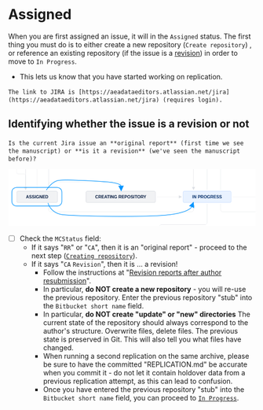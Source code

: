 
# Assigned  

When you are first assigned an issue, it will in the `Assigned` status. The first thing you must do is to either create a new repository (`Create repository`) , or reference an existing repository (if the issue is a [revision](aea-revision-reports-after-author-resubmission)) in order to move to `In Progress`.

- This lets us know that you have started working on replication.


```{note}
The link to JIRA is [https://aeadataeditors.atlassian.net/jira](https://aeadataeditors.atlassian.net/jira) (requires login).
```

## Identifying whether the issue is a revision or not

```{warning}
Is the current Jira issue an **original report** (first time we see the manuscript) or **is it a revision** (we've seen the manuscript before)?
```

![Is it a revision or not?](images/AEA-Data-Editor-Workflow-V3-20240114-short-123.png)

- [ ] Check the `MCStatus` field: 
  - If it says "`RR`" or "`CA`", then it is an "original report" - proceed to the next step ([`Creating repository`](create-repo)).
  - If it says "`CA` `Revision`", then it is ... a revision! 
    - Follow the instructions at "[Revision reports after author resubmission](aea-revision-reports-after-author-resubmission)".
    - In particular, **do NOT create a new repository** - you will re-use the previous repository. Enter the previous repository "stub" into the `Bitbucket short name` field.
    - In particular, **do NOT create "update" or "new" directories** The current state of the repository should always correspond to the author's structure. Overwrite files, delete files. The previous state is preserved in Git. This will also tell you what files have changed.
    - When running a second replication on the same archive, please be sure to have the committed "REPLICATION.md" be accurate when you commit it - do not let it contain holdover data from a previous replication attempt, as this can lead to confusion.
    - Once you have entered the previous repository "stub" into the `Bitbucket short name` field, you can proceed to [`In Progress`](in-progress).

